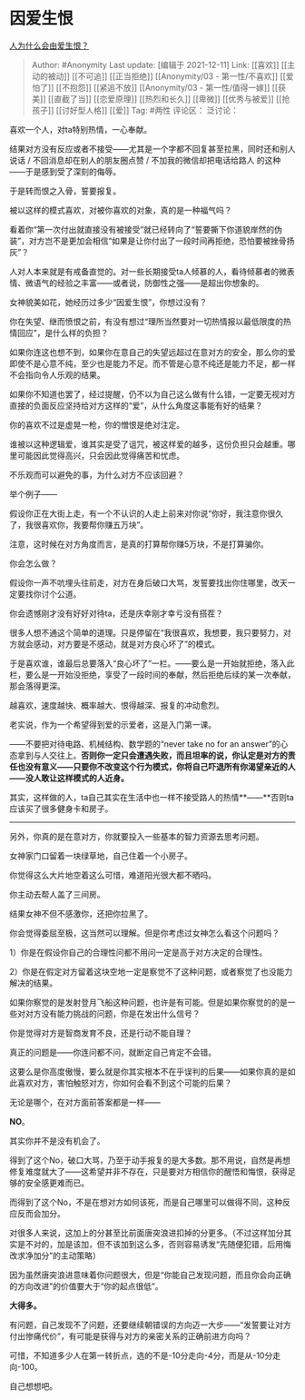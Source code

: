 # 因爱生恨
[人为什么会由爱生恨？](https://www.zhihu.com/question/20172977/answer/2266185527)

> Author: #Anonymity
> Last update: [编辑于 2021-12-11]
> Link: [[喜欢]] [[主动的被动]] [[不可追]] [[正当拒绝]] [[Anonymity/03 - 第一性/不喜欢]] [[爱怕了]] [[不抱怨]] [[紧追不放]] [[Anonymity/03 - 第一性/值得一嫁]] [[获美]] [[直截了当]] [[恋爱原理]] [[热烈和长久]] [[卑微]] [[优秀与被爱]] [[抢孩子]] [[讨好型人格]] [[爱]]
> Tag: #两性
> 评论区：
> 泛讨论：

喜欢一个人，对ta特别热情，一心奉献。

结果对方没有反应或者不接受——尤其是一个字都不回复甚至拉黑，同时还和别人说话 / 不回消息却在别人的朋友圈点赞 / 不加我的微信却把电话给路人 的这种——于是感到受了深刻的侮辱。

于是转而恨之入骨，誓要报复。

被以这样的模式喜欢，对被你喜欢的对象，真的是一种福气吗？

看着你“第一次付出就直接没有被接受”就已经转向了“誓要撕下你道貌岸然的伪装”，对方岂不是更加会相信“如果是让你付出了一段时间再拒绝，恐怕要被挫骨扬灰”？

人对人本来就是有戒备直觉的。对一些长期接受ta人倾慕的人，看待倾慕者的微表情、微语气的经验之丰富——或者说，防御性之强——是超出你想象的。

女神貌美如花，她经历过多少“因爱生恨”，你想过没有？

你在失望、继而愤恨之前，有没有想过“理所当然要对一切热情报以最低限度的热情回应”，是什么样的负担？

如果你连这也想不到，如果你在意自己的失望远超过在意对方的安全，那么你的爱即使不是心意不纯，至少也是能力不足。而不管是心意不纯还是能力不足，都一样不会指向令人乐观的结果。

如果你不知道也罢了，经过提醒，仍不以为自己这么做有什么错，一定要无视对方直接的负面反应坚持给对方这样的“爱”，从什么角度这事能有好的结果？

你的喜欢不过是虚晃一枪，你的憎恨是绝对注定。

谁被以这种逻辑爱，谁其实是受了诅咒，被这样爱的越多，这份负担只会越重。哪里可能因此觉得高兴，只会因此觉得痛苦和忧虑。

不乐观而可以避免的事，为什么对方不应该回避？

举个例子——

假设你正在大街上走，有一个不认识的人走上前来对你说“你好，我注意你很久了，我很喜欢你，我要帮你赚五万块”。

注意，这时候在对方角度而言，是真的打算帮你赚5万块，不是打算骗你。

你会怎么做？

假设你一声不吭埋头往前走，对方在身后破口大骂，发誓要找出你住哪里，改天一定要找你讨个公道。

你会遗憾刚才没有好好对待ta，还是庆幸刚才幸亏没有搭茬？

很多人想不通这个简单的道理。只是停留在“我很喜欢，我想要，我只要努力，对方就会感动，对方要是不感动，就是对方良心坏了”的模式。

于是喜欢谁，谁最后总要落入“良心坏了”一栏。——要么是一开始就拒绝，落入此栏，要么是一开始没拒绝，享受了一段时间的奉献，然后拒绝后续的某一次奉献，那会落得更深。

越喜欢，速度越快、概率越大、恨得越深、报复的冲动愈烈。

老实说，作为一个希望得到爱的示爱者，这是入门第一课。

——不要把对待电路、机械结构、数学题的“never take no for an answer”的心态拿到与人交往上。**否则你一定只会遭遇失败，而且坦率的说，你认定是对方的责任也没有意义——只要你不改变这个行为模式，你将自己吓退所有你渴望亲近的人——没人敢让这样模式的人近身。**

其实，这样做的人，ta自己其实在生活中也一样不接受路人的热情**——**否则ta应该买了很多健身卡和房子。

---

另外，你真的是在意对方，你就要投入一些基本的智力资源去思考问题。

女神家门口留着一块绿草地，自己住着一个小房子。

你觉得这么大片地空着这么可惜，难道阳光很大都不晒吗。

你主动去帮人盖了三间房。

结果女神不但不感激你，还把你拉黑了。

你会觉得委屈至极，这当然可以理解。但是你考虑过女神怎么看这个问题吗？

1）你是在假设你自己的合理性问都不用问一定是高于对方决定的合理性。

2）你是在假定对方留着这块空地一定是察觉不了这种问题，或者察觉了也没能力解决的结果。

如果你察觉的是发射登月飞船这种问题，也许是有可能。但是如果你察觉的的是一些对对方没有能力挑战的问题，你是在发出什么信号？

你是觉得对方是智商发育不良，还是行动不能自理？

真正的问题是——你连问都不问，就断定自己肯定不会错。

这要么是你高度傲慢，要么就是你其实根本不在乎误判的后果——如果你真的是如此喜欢对方，害怕触怒对方，你如何会看不到这个可能的后果？

无论是哪个，在对方面前答案都是一样——

**NO**。

其实你并不是没有机会了。

得到了这个No，破口大骂，乃至于动手报复的是大多数。那不用说，自然是再想修复难度就大了——这希望并非不存在，只是要对方相信你的醒悟和悔恨，获得足够的安全感更难而已。

而得到了这个No，不是在想对方如何该死，而是自己哪里可以做得不同，这种反应反而会加分。

对很多人来说，这加上的分甚至比前面唐突浪进扣掉的分更多。（不过这样加分其实是不对的，加是该加，但不该加到这么多，否则容易诱发“先随便犯错，后用悔改求净加分”的主动策略）

因为虽然唐突浪进意味着你问题很大，但是“你能自己发现问题，而且你会向正确的方向改进”的价值要大于“你的起点很低”。

**大得多。**

有问题，自己发现不了问题，还要继续朝错误的方向迈一大步——“发誓要让对方付出惨痛代价”，有可能是获得与对方的亲密关系的正确前进方向吗？

可惜，不知道多少人在第一转折点，选的不是-10分走向-4分，而是从-10分走向-100。

自己想想吧。
